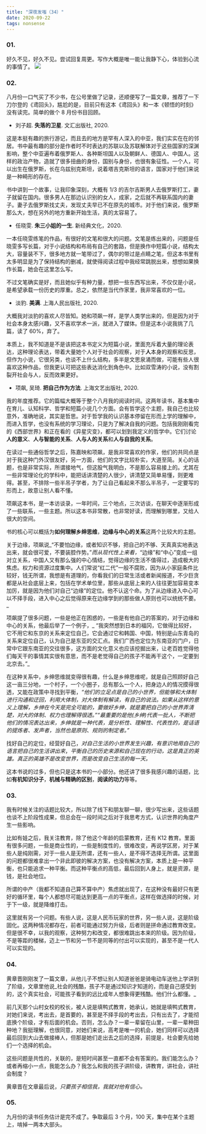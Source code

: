 ```yaml
---
title: "深夜发嗤（34）"
date: 2020-09-22
tags: nonsense
---
```


### 01.

好久不见，好久不见。尝试回复周更。写作大概是唯一能让我静下心，体验到心流的事情了。
![](https://static.elizen.me/img/2020-09-22-064952.jpg)

### 02.

八月份一口气买了不少书，在公号里做了记录，还顺便写了一篇文章，推荐了一下刀尔登的《鸢回头》，尴尬的是，目前只有这本《鸢回头》和一本《顿悟的时刻》没有读完。简单的做个 8 月份书目回顾。

- 刘子超. **失落的卫星**. 文汇出版社, 2020.

这是本挺有趣的旅行游记，而且去的地方是罕有人深入的中亚，我们实实在在的邻居。书中最有趣的部分是作者时不时表达的苏联以及苏联解体对于这些国家的深渊影响，整个中亚遍布着俄罗斯人、各种斯坦国人以及朝鲜人、德国人、中国人。这样的政治产物，造就了很多扭曲的身份，国别与身份，也很有象征性。一个人，可以出生在俄罗斯，长在乌兹别克斯坦，说着塔吉克斯坦的语言，国家对于他们来说是一种畸形的存在。

书中讲到一个故事，让我印象深刻，大概有 1/3 的吉尔吉斯男人去俄罗斯打工，妻子就留在国内。很多男人在那边认识别的女人，成家，之后就不再联系国内的妻子。妻子去俄罗斯找丈夫，发现丈夫早已不在原先的城市。对于他们来说，俄罗斯那么大，想在另外的地方重新开始生活，真的太容易了。

- 任晓雯. **朱三小姐的一生**. 新经典文化，2020.

一本任晓雯练笔的作品，有很好的文笔和很大的问题。文笔是练出来的，问题是任晓雯多写长篇，对于小说结构和布局有自己的套路，但是换作中短篇小说，结构太大，容量装不下，很多地方就一笔带过了，偶尔的带过是点睛之笔，但这本书里有太多明显是为了保持结构的删减，就使得阅读过程中我经常跳脱出来，想想如果换作长篇，她会在这里怎么写。

不过文笔确实是好，而且她似乎有种力量，想把一些东西写出来，不仅仅是小说，是希望承载一份历史的厚重。总之，依然是当代作家里，我非常喜欢的一位。

- 淡豹. **美满**. 上海人民出版社, 2020.

大概我对淡豹的喜欢人尽皆知。她和项飙一样，是学人类学出来的，但是因为对于社会本身太感兴趣，又不喜欢学术一派，就进入了媒体。但是这本小说我挑了几篇，读了 60%，弃了。

本质上，我不知道是不是该把这本书定义为短篇小说，里面充斥着大量的理论表达，这种理论表达，带着大量她个人对于社会的观察，对于**人**本身的观察和反思，但作为小说，它很另类，也谈不上什么结构，多半是文思泉涌而做，可能有些人很喜欢这种作品，但我更认可把这些表达消化到角色中。比如双雪涛的小说，没有割裂开社会与人，反而效果更好。

- 项飙, 吴琦. **把自己作为方法**. 上海文艺出版社, 2020.

我的年度推荐。它的篇幅大概等于整个八月我的阅读时间。这两年读书，基本集中在育儿、认知科学、哲学和短篇小说几个方面。会有哲学这个主题，我自己也比较意外，准确地说，其实是哲思。对于哲学我的认识基本停留在形而上学的理解中，而进入哲学，也没有系统的学习理论，只是为了解决自我的问题。包括我刚刚看完的《西部世界》和正在看的《异星灾变》，都可以划到我定义的哲学中。它们讨论**人的意义**、**人与智能的关系**、**人与人的关系**和**人与自我的关系**。

在读过一些通俗哲学之后，陈嘉映和项飙，是我非常喜欢的作家，他们的共同点是对于我这种门外汉很友好，另一方面，他们的文字比较朴实，大道至简。关心的话题，也是非常实际，所谓接地气，但这股气我明白，不是那么容易接上的。尤其在一些非常理论化的学科中，能把话讲清楚的人很少，讲清楚又简单易懂，则更难得。甚至，不排除一些半吊子学者，为了让自己看起来不那么半吊子，一定要写的形而上，故意让别人看不懂。

项飙这本书，是一本访谈录，一年时间，三个地点，三次访谈，在聊天中逐渐形成了一些联系，一些主题。所以这本书非常散，也非常好读，而理解到哪里，又给人很大的空间。

书的核心可以概括为**如何理解乡绅思维**，**边缘与中心的关系**这两个比较大的主题。

关于边缘，项飙说_“不要怕边缘，或者知识不够，把自己的不够、天真真实地表达出来，就会很可爱，不要装腔作势。”_而从现代性上来看，_“边缘”和“中心”变成一组对立关系，中国人又有那么强的中心情结，觉得边缘的生活不值得过，造成极大的焦虑。权力和资源过度集中。人们常说“红二代”一般不腐败，因为从小家庭条件比较好，钱无所谓，我想是有道理的，你看我们的日常生活或者新闻报道，不少巨贪都是从社会底层上来，包括在学术单位里，那些从底层上来的人往往更加容易变本加厉，就是因为他们对自己“边缘”的定位。他不认这个命。为了从边缘进入中心可以不择手段，进入中心之后觉得原来在边缘学到的那些做人原则也可以统统不要。_

项飙提了很多问题，一些是他正在困惑的，一些是有他自己的答案的，对于边缘和中心的关系，他最后举了一个例子，_ “我突然想到日本的福冈，它做得比较好，它不用它和东京的关系来定位自己，它会通过它和韩国、中国，特别是山东青岛的关系来定位自己，认为自己是东亚的交汇点。我们广西也定位为东南亚的门户，日常中它跟东南亚的交往很多，这方面的文化意义也应该挖掘出来，让老百姓觉得他们每天干的事情其实很有意思，而不是老觉得自己的孩子不能再干这个，一定要到北京去。”_

在这种关系中，乡绅思维就变得很有趣，什么是乡绅思维呢，就是自己照顾好自己这一亩三分地，一个村子，一个小圈子，总有那么一个人，把身边人的情况摸得很透，又能在政策中寻找到平衡，_“他们的立足点是自己的小世界，但能够和大体制进行沟通和迂回，利用大体制，对大体制有解读，有自己的说法。如果从这样的意义上理解，乡绅在今天是完全可能的，要做好乡绅，就是要把自己的小世界弄清楚，对大的体制、权力也理解得很透。”“最重要的是他(乡绅)代表一批人，不断把他们的情况表达出来，乡绅就是一种代表，是分析性、理解性、代表性的，是话语的提炼者、发声者，当然也是原则、规则的制定者。”_

找好自己的定位，经营好自己，_对自己生活的小世界发生兴趣，有意识地用自己的语言把自己的生活讲出来_，_平衡自己的历史来源和自己现在的行动，这是真正的英雄。真正的英雄不是改变世界，而是改变自己生活的每一天。_

这本书说的过多，但也只是这本书的一小部分。他还讲了很多我感兴趣的话题，比如**有机知识分子**，**机械与精确的区别**，**阅读的功力**等等。

### 03.

我有时候关注的话题比较大，所以除了线下和朋友聊一聊，很少写出来，这些话题也谈不上阶段性成果，但总会在一段时间之后对于我思考方式，认识世界的角度产生一些影响。

比如有娃之后，我关注教育，除了他这个年龄的启蒙教育，还有 K12 教育。里面有很多问题，一些是商业性的，一些是制度性的，很难改变，再说学区房，对于某些人是纯刚需，对于一些人是无所谓，还有一些人，是不得不选择无所谓。这里面的问题都很难拿出一个非此即彼的解决方案，也没有解决方案，本质上是一种平衡，也只能追求一种平衡。而这种平衡点的高低，最后回到人身上，就是资源，是钱，是社会地位。

所谓的中产（我都不知道自己算不算中产）焦虑就出现了，在这种没有最好只有更好的循环里，每个人都想尽可能达到更高一点的平衡点，这样在做选择的时候，对于下一级，就是降维打击。

这里就有另一个问题。有些人说，这是人民币玩家的世界，另一些人说，这是阶级固化。这两种情况都存在，前者可能通过努力升级，后者则是拼命通过教育改变。但是很不幸，以我的观察，这种努力和改变，都很难跳出本来的阶级。因为阶级，不是等距的楼梯，迈上一节和另一节不是同等的付出可以实现的，甚至不是一代人可以实现的。

### 04.

黄章晋刚刚发了一篇文章，从他儿子不想让别人知道爸爸是骑电动车送他上学讲到了阶级，文章里他说_社会的残酷，孩子不是通过知识才知道的，而是自己感受到的，这个真实社会，可能孩子看到的远比成年人想象得更残酷。他们什么都懂。_

前几天那个山村女校的校长，被人说是填鸭式教育，她承认，她就是填鸭式教育，对她们来说，考出去，是首要的，甚至是不择手段的考出去，只有出去了，才能彻底换个阶级，才有后面的机会。否则，怎么办？一辈一辈留在山里，一辈一辈种田种地？我挺理解，也很同意，对她们来说，高考是唯一的机会，她们同样可以选择最后回到大山去做接棒人，但那是她们走出去之后的选择，前提是，社会要先给她们一个选择的机会。

这些问题是共性的，关联的，是短时间甚至一直都不会有答案的。我们能怎么办？或者再缩小一点，我能怎么办？我怎么和我的孩子讲阶级，讲教育，讲社会，讲社会制度？

黄章晋在文章最后说，_只要孩子相信我，我就对他有信心。_

### 05.

九月份的读书任务估计是完不成了。争取最后 3 个月，100 天，集中在某个主题上，啃掉一两本大部头。